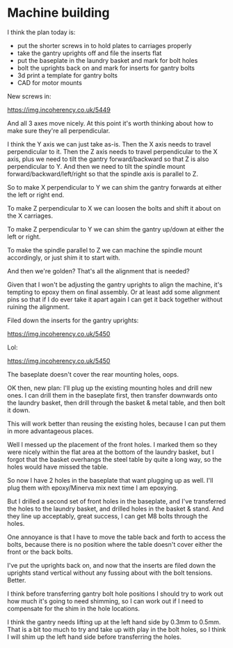 # Machine building

I think the plan today is:

 * put the shorter screws in to hold plates to carriages properly
 * take the gantry uprights off and file the inserts flat
 * put the baseplate in the laundry basket and mark for bolt holes
 * bolt the uprights back on and mark for inserts for gantry bolts
 * 3d print a template for gantry bolts
 * CAD for motor mounts

New screws in:

https://img.incoherency.co.uk/5449

And all 3 axes move nicely. At this point it's worth thinking about how to
make sure they're all perpendicular.

I think the Y axis we can just take as-is. Then the X axis needs to travel perpendicular
to it. Then the Z axis needs to travel perpendicular to the X axis, plus we need to tilt
the gantry forward/backward so that Z is also perpendicular to Y. And then we need to tilt
the spindle mount forward/backward/left/right so that the spindle axis is parallel to Z.

So to make X perpendicular to Y we can shim the gantry forwards at either the left or right
end.

To make Z perpendicular to X we can loosen the bolts and shift it about on the X carriages.

To make Z perpendicular to Y we can shim the gantry up/down at either the left or right.

To make the spindle parallel to Z we can machine the spindle mount accordingly, or just
shim it to start with.

And then we're golden? That's all the alignment that is needed?

Given that I won't be adjusting the gantry uprights to align the machine, it's tempting to
epoxy them on final assembly. Or at least add some alignment pins so that if I do ever take
it apart again I can get it back together without ruining the alignment.

Filed down the inserts for the gantry uprights:

https://img.incoherency.co.uk/5450

Lol:

https://img.incoherency.co.uk/5450

The baseplate doesn't cover the rear mounting holes, oops.

OK then, new plan: I'll plug up the existing mounting holes and drill new ones. I can drill
them in the baseplate first, then transfer downwards onto the laundry basket, then drill through
the basket & metal table, and then bolt it down.

This will work better than reusing the existing holes, because I can put them in more
advantageous places.

Well I messed up the placement of the front holes. I marked them so they were nicely within
the flat area at the bottom of the laundry basket, but I forgot that the basket overhangs
the steel table by quite a long way, so the holes would have missed the table.

So now I have 2 holes in the baseplate that want plugging up as well. I'll plug them with
epoxy/Minerva mix next time I am epoxying.

But I drilled a second set of front holes in the baseplate, and I've transferred the holes
to the laundry basket, and drilled holes in the basket & stand. And they line up acceptably,
great success, I can get M8 bolts through the holes.

One annoyance is that I have to move the table back and forth to access the bolts,
because there is no position where the table doesn't cover either the front or the back bolts.

I've put the uprights back on, and now that the inserts are filed down the uprights stand
vertical without any fussing about with the bolt tensions. Better.

I think before transferring gantry bolt hole positions I should try to work out how much it's
going to need shimming, so I can work out if I need to compensate for the shim in the hole
locations.

I think the gantry needs lifting up at the left hand side by 0.3mm to 0.5mm.
That is a bit too much to try and take up with play in the bolt holes, so I think
I will shim up the left hand side before transferring the holes.
